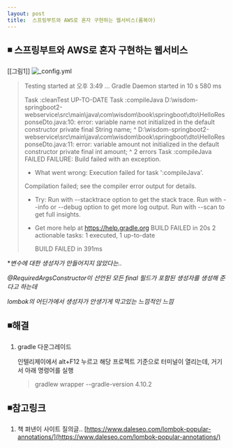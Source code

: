 ```yaml
---
layout: post
title:  스프링부트와 AWS로 혼자 구현하는 웹서비스(롬복아)
---
```


## ◾ 스프링부트와 AWS로 혼자 구현하는 웹서비스 

[[그림1]]
![_config.yml]({{site.baseurl}}/images/롬보크.PNG)



> Testing started at 오후 3:49 ...
> Gradle Daemon started in 10 s 580 ms
>
> Task :cleanTest UP-TO-DATE
> Task :compileJava
> D:\wisdom-springboot2-webservice\src\main\java\com\wisdom\book\springboot\dto\HelloResponseDto.java:10: error: variable name not initialized in the default constructor
> private final String name;
>                     ^
> D:\wisdom-springboot2-webservice\src\main\java\com\wisdom\book\springboot\dto\HelloResponseDto.java:11: error: variable amount not initialized in the default constructor
> private final int amount;
>                  ^
> 2 errors
> Task :compileJava FAILED
> FAILURE: Build failed with an exception.
>
> * What went wrong:
> Execution failed for task ':compileJava'.
>
> Compilation failed; see the compiler error output for details.
>
> * Try:
>   Run with --stacktrace option to get the stack trace. Run with --info or --debug option to get more log output. Run with --scan to get full insights.
>
> * Get more help at https://help.gradle.org
>   BUILD FAILED in 20s
>   2 actionable tasks: 1 executed, 1 up-to-date
>
>   BUILD FAILED in 391ms



**변수에 대한 생성자가  만들어지지 않았다는..*

*@RequiredArgsConstructor이 선언된 모든 final 필드가 포함된 생성자를 생성해 준다고 하는데*

*lombok의 어딘가에서 생성자가 안생기게 막고있는 느낌적인 느낌*



## ◾해결

1. gradle 다운그레이드

   인텔리제이에서 alt+F12  누르고 해당 프로젝트 기준으로 터미널이 열리는데, 거기서 아래 명령어를 실행

   

   > gradlew wrapper --gradle-version 4.10.2



## ◾참고링크

1. 책 펴낸이 사이트 질의글..
   [https://www.daleseo.com/lombok-popular-annotations/](https://www.daleseo.com/lombok-popular-annotations/)